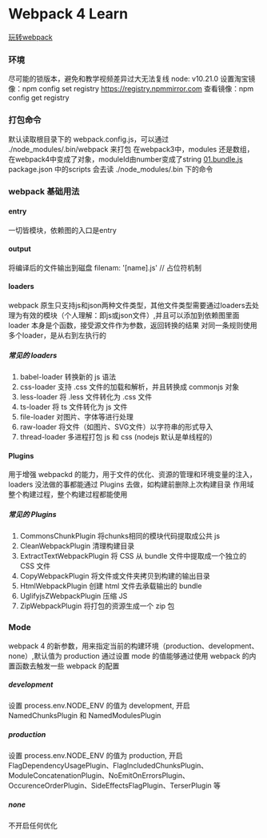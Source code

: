 # Webpack 4 Learn
[玩转webpack](https://time.geekbang.org/course/intro/100028901)

### 环境
尽可能的锁版本，避免和教学视频差异过大无法复线
node: v10.21.0
设置淘宝镜像：npm config set registry https://registry.npmmirror.com
查看镜像：npm config get registry

### 打包命令
默认读取根目录下的 webpack.config.js，可以通过 ./node_modules/.bin/webpack 来打包
在webpack3中，modules 还是数组，在webpack4中变成了对象，moduleId由number变成了string [01.bundle.js]('./his/01.bundle.js')
package.json 中的scripts 会去读 ./node_modules/.bin 下的命令

### webpack 基础用法
#### entry
一切皆模块，依赖图的入口是entry
#### output
将编译后的文件输出到磁盘
filenam: '[name].js' // 占位符机制

#### loaders
webpack 原生只支持js和json两种文件类型，其他文件类型需要通过loaders去处理为有效的模块（个人理解：即js或json文件）,并且可以添加到依赖图里面
loader 本身是个函数，接受源文件作为参数，返回转换的结果
对同一条规则使用多个loader，是从右到左执行的
##### 常见的 loaders
1. babel-loader 转换新的 js 语法
2. css-loader 支持 .css 文件的加载和解析，并且转换成 commonjs 对象
3. less-loader 将 .less 文件转化为 .css 文件
4. ts-loader 将 ts 文件转化为 js 文件
5. file-loader 对图片、字体等进行处理
6. raw-loader 将文件（如图片、SVG文件）以字符串的形式导入
7. thread-loader 多进程打包 js 和 css (nodejs 默认是单线程的)
#### Plugins
用于增强 webpackd 的能力，用于文件的优化、资源的管理和环境变量的注入，loaders 没法做的事都能通过 Plugins 去做，如构建前删除上次构建目录
作用域整个构建过程，整个构建过程都能使用
##### 常见的 Plugins
1. CommonsChunkPlugin 将chunks相同的模块代码提取成公共 js
2. CleanWebpackPlugin 清理构建目录
3. ExtractTextWebpackPlugin 将 CSS 从 bundle 文件中提取成一个独立的 CSS 文件
4. CopyWebpackPlugin 将文件或文件夹拷贝到构建的输出目录
5. HtmlWebpackPlugin 创建 html 文件去承载输出的 bundle
6. UglifyjsZWebpackPlugin 压缩 JS
7. ZipWebpackPlugin 将打包的资源生成一个 zip 包

### Mode
webpack 4 的新参数，用来指定当前的构建环境（production、development、none）,默认值为 production
通过设置 mode 的值能够通过使用 webpack 的内置函数去触发一些 webpack 的配置
##### development
设置 process.env.NODE_ENV 的值为 development, 开启 NamedChunksPlugin 和 NamedModulesPlugin
##### production
设置 process.env.NODE_ENV 的值为 production, 开启 FlagDependencyUsagePlugin、FlagIncludedChunksPlugin、ModuleConcatenationPlugin、NoEmitOnErrorsPlugin、OccurenceOrderPlugin、SideEffectsFlagPlugin、TerserPlugin 等
##### none
不开启任何优化
